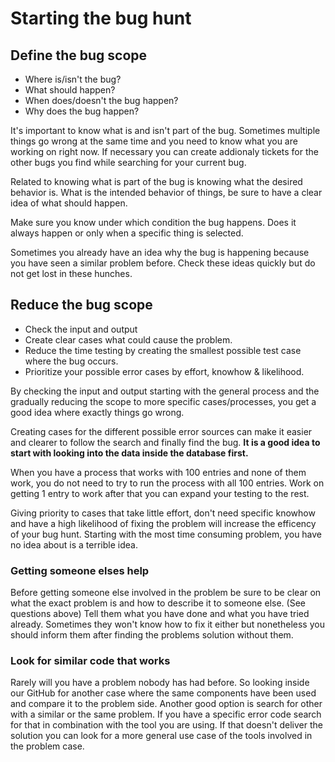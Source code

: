 # Starting the bug hunt


## Define the bug scope

- Where is/isn't the bug?
- What should happen?
- When does/doesn't the bug happen?
- Why does the bug happen? 

It's important to know what is and isn't part of the bug. Sometimes multiple things go wrong at the same time and you need to know what you are working on right now.
If necessary you can create addionaly tickets for the other bugs you find while searching for your current bug.

Related to knowing what is part of the bug is knowing what the desired behavior is. What is the intended behavior of things, be sure to have a clear idea of what should happen.

Make sure you know under which condition the bug happens. Does it always happen or only when a specific thing is selected.

Sometimes you already have an idea why the bug is happening because you have seen a similar problem before. Check these ideas quickly but do not get lost in these hunches.


## Reduce the bug scope

- Check the input and output
- Create clear cases what could cause the problem.
- Reduce the time testing by creating the smallest possible test case where the bug occurs.
- Prioritize your possible error cases by effort, knowhow & likelihood.

By checking the input and output starting with the general process and the gradually reducing the scope to more specific cases/processes, you get a good idea where exactly things go wrong.

Creating cases for the different possible error sources can make it easier and clearer to follow the search and finally find the bug. **It is a good idea to start with looking
into the data inside the database first.**

When you have a process that works with 100 entries and none of them work, you do not need to try to run the process with all 100 entries. Work on getting 1 entry to work
after that you can expand your testing to the rest.

Giving priority to cases that take little effort, don't need specific knowhow and have a high likelihood of fixing the problem will increase the efficency of your bug hunt.
Starting with the most time consuming problem, you have no idea about is a terrible idea.


### Getting someone elses help

Before getting someone else involved in the problem be sure to be clear on what the exact problem is and how to describe it to someone else. (See questions above)
Tell them what you have done and what you have tried already.
Sometimes they won't know how to fix it either but nonetheless you should inform them after finding the problems solution without them.


### Look for similar code that works

Rarely will you have a problem nobody has had before. So looking inside our GitHub for another case where the same components have been used and compare it to the problem side.
Another good option is search for other with a similar or the same problem. If you have a specific error code search for that in combination with the tool you are using.
If that doesn't deliver the solution you can look for a more general use case of the tools involved in the problem case.
